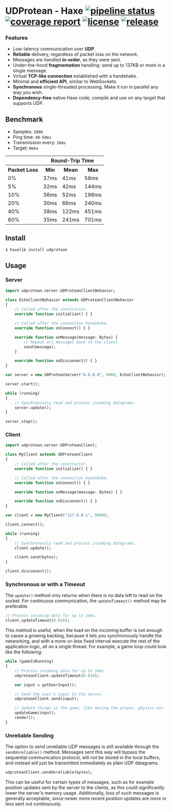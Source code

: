 UDProtean - Haxe
[![pipeline status](https://gitlab.com/haath/udprotean/badges/master/pipeline.svg)](https://gitlab.com/haath/udprotean/pipelines/latest)
[![coverage report](https://gitlab.com/haath/udprotean/badges/master/coverage.svg)](https://gitlab.com/haath/udprotean/pipelines/latest)
[![license](https://img.shields.io/badge/license-MIT-blue.svg?style=flat)](https://gitlab.com/haath/udprotean/blob/master/LICENSE)
[![release](https://img.shields.io/badge/release-haxelib-informational)](https://lib.haxe.org/p/udprotean/)
====================


### Features

- Low-latency communication over **UDP**.
- **Reliable** delivery, regardless of packet loss on the network.
- Messages are handled **in-order**, as they were sent.
- Under-the-hood **fragmentation** handling: send up to 137KB or more in a single message.
- Virtual **TCP-like connection** established with a handshake.
- Minimal and **efficient API**, similar to WebSockets.
- **Synchronous** single-threaded processing. Make it run in parallel any way you wish.
- **Dependency-free** native Haxe code, compile and use on any target that supports UDP.


## Benchmark

- Samples: `1000`
- Ping time: `40-50ms`
- Transmission every: `16ms`
- Target: `Neko`

<table><tr><th></th><th colspan='3'>Round-Trip Time</th></tr><tr><th>Packet Loss</th><th>Min</th><th>Mean</th><th>Max</th></tr><tr><td>0%</td><td>37ms</td><td>41ms</td><td>56ms</td></tr><tr><td>5%</td><td>32ms</td><td>42ms</td><td>144ms</td></tr><tr><td>10%</td><td>36ms</td><td>52ms</td><td>196ms</td></tr><tr><td>20%</td><td>30ms</td><td>66ms</td><td>240ms</td></tr><tr><td>40%</td><td>38ms</td><td>122ms</td><td>451ms</td></tr><tr><td>60%</td><td>35ms</td><td>241ms</td><td>701ms</td></tr></table>


## Install

```
$ haxelib install udprotean
```


## Usage

### Server

```haxe
import udprotean.server.UDProteanClientBehavior;

class EchoClientBehavior extends UDProteanClientBehavior
{
    // Called after the constructor.
    override function initialize() { }

    // Called after the connection handshake.
    override function onConnect() { }

    override function onMessage(message: Bytes) {
        // Repeat all messages back to the client.
        send(message);
    }

    override function onDisconnect() { }
}
```

```haxe
var server = new UDProteanServer("0.0.0.0", 9000, EchoClientBehavior);

server.start();

while (running)
{
    // Synchronously read and process incoming datagrams.
    server.update();
}

server.stop();
```


### Client

```haxe
import udprotean.server.UDProteanClient;

class MyClient extends UDProteanClient
{
    // Called after the constructor.
    override function initialize() { }

    // Called after the connection handshake.
    override function onConnect() { }

    override function onMessage(message: Bytes) { }

    override function onDisconnect() { }
}
```

```haxe
var client = new MyClient("127.0.0.1", 9000);

client.connect();

while (running)
{
    // Synchronously read and process incoming datagrams.
    client.update();

    client.send(bytes);
}

client.disconnect();
```


### Synchronous or with a Timeout

The `update()` method only returns when there is no data left to read on the socket.
For continuous communication, the `updateTimeout()` method may be preferable.

```haxe
// Process incoming data for up to 16ms.
client.updateTimeout(0.016);
```

This method is useful, when the load on the incoming buffer is not enough to cause a growing backlog, because it lets you synchronously handle the networking, and with a more-or-less fixed interval execute the rest of the application logic, all on a single thread. For example, a game loop could look like the following:

```haxe
while (gameIsRunning)
{
    // Process incoming data for up to 10ms.
    udproteanClient.updateTimeout(0.010);

    var input = getUserInput();

    // Send the user's input to the server.
    udproteanClient.send(input);

    // Update things in the game, like moving the player, physics etc.
    updateGame(input);
    render();
}
```


### Unreliable Sending

The option to send unreliable UDP messages is still available through the `sendUnreliable()` method. Messages sent this way will bypass the sequential communication protocol, will not be stored in the local buffers, and instead will just be transmitted immediately as plain UDP datagrams.

```haxe
udproteanClient.sendUnreliable(bytes);
```

This can be useful for certain types of messages, such as for example position updates sent by the server to the clients, as this could significantly lower the server's memory usage. Additionally, loss of such messages is generally acceptable, since newer more recent position updates are more or less sent out continuously.
